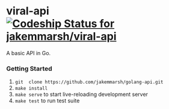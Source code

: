 # viral-api [ ![Codeship Status for jakemmarsh/viral-api](https://app.codeship.com/projects/0ad5f7b0-b74b-0134-515a-3617a86d3e20/status?branch=master)](https://app.codeship.com/projects/194500)

A basic API in Go.

### Getting Started

1. `git  clone https://github.com/jakemmarsh/golang-api.git`
2. `make install`
3. `make serve` to start live-reloading development server
4. `make test` to run test suite
